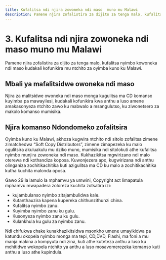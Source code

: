 ```yaml
---
title: Kufalitsa ndi njira zowoneka ndi maso  muno mu Malawi
description: Pamene njira zofalistira za dijito za tenga malo, kufalitsa nyimbo kowoneka ndi maso kudakali kofunikira mu ntchito za oyimba kuno ku Malawi.
---
```

# 3. Kufalitsa ndi njira zowoneka ndi maso  muno mu Malawi

Pamene njira zofalistira za dijito za tenga malo, kufalitsa nyimbo kowoneka ndi maso kudakali kofunikira mu ntchito za oyimba kuno ku Malawi.

## Mbali ya mafalitsidwe owoneka ndi maso

Njira za malitsidwe owoneka ndi maso monga kugulitsa ma CD komanso kuyimba pa mawayilesi, kudakali kofunikira kwa anthu a luso amene amakasonyeza ntchito zawo ku mabwalo a msangulutso, ku ziwonetsero za makolo komanso mumisika.

## Njira komanso Ndondomeko zofalitsira

Oyimba  kuno ku Malawi, akhoza kugwira ntchito ndi sitolo zofalitsa zimene zimatchedwa “Soft Copy Distributors”, zimene zimapezeka ku malo ogulitsira akuluakulu mu dziko muno, mumisika ndi  sitolokuti athe kufalitsa nyimbo munjira zowoneka ndi maso. Kukhazikitsa mgwirizano ndi malo oterewa ndi kothandiza koposa. Kuwonjezera apo, kugwirizana ndi anthu olinganiza zochitikachitika kuti azigulitsa ma CD ku malo a zochitikachitika kutha kuchita malonda oposa.

Gawo 29 la lamulo la mphamvu ya umwini, Copyright act limapatula mphamvu mwapadera zoloreza kuchita zotsatira izi:

- kujambulanso nyimbo zitajambulidwa kale.
- Kutanthauzira kapena kupereka chithunzithunzi china.
- Kufalitsa nyimbo zanu.
- Kuyimba nyimbo zanu ku gulu.
- Kusonyeza nyimbo zanu ku gulu.
- Kulankhula ku gulu za nyimbo zanu.

Ndi chifukwa chake kunakhazikitsidwa msonkho umene umayikidwa pa katundu okopela nyimbo monga ma tepi, CD,DVD, Flashi, ma foni a mu manja makina a kompyuta ndi zina, kuti athe kuteteza anthu a luso ku mchitidwe wokopela ntchito ya anthu a luso mosavomerezeka komanso kuti anthu a luso athe kupindula.
